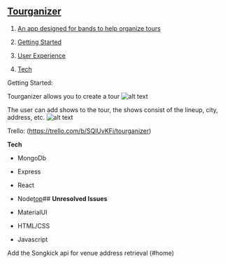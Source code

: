 ## [**Tourganizer**](https://tourganizer.herokuapp.com/) <a name="home"></a> 

1. [An app designed for bands to help organize tours](#desc)

2. [Getting Started](#start)

3. [User Experience](#ui) 

4. [Tech](#tech)

Getting Started: <a name="start"></a> 

Tourganizer allows you to create a tour
![alt text](https://i.imgur.com/f3QvYdG.png)

The user can add shows to the tour, the shows consist of the lineup, city, address, etc.
![alt text](https://i.imgur.com/VQ4ge7S.png)



Trello: (https://trello.com/b/SQlUvKFi/tourganizer) <a name="ui"></a> 











<a name="tech"></a> **Tech**

* MongoDb

* Express

* React

* Node[top](#home)## <a name="issues"></a> **Unresolved Issues**

* MaterialUI

* HTML/CSS

* Javascript




Add the Songkick api for venue address retrieval (#home)


